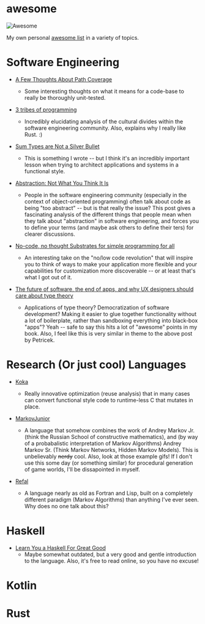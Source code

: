 # awesome

![Awesome](https://awesome.re/badge.svg)

My own personal [awesome list](https://github.com/sindresorhus/awesome/blob/main/awesome.md) in a variety of topics.

# Software Engineering

  * [A Few Thoughts About Path Coverage](https://blog.regehr.org/archives/386)
    * Some interesting thoughts on what it means for a code-base to really be thoroughly unit-tested.
    
  * [3 tribes of programming](https://josephg.com/blog/3-tribes/)
    * Incredibly elucidating analysis of the cultural divides within the software engineering community. Also, explains why I really like Rust. :)
    
  * [Sum Types are Not a Silver Bullet](https://sintrastes.github.io/blog/posts/2021-07-19-sum_types_are_not_a_silver_bullet.html)
    * This is something I wrote -- but I think it's an incredibly important lesson when trying to architect applications and systems in a functional style.

  * [Abstraction: Not What You Think It Is](https://www.pathsensitive.com/2022/03/abstraction-not-what-you-think-it-is.html)
    * People in the software engineering community (especially in the context of object-oriented programming) often talk about code as being "too abstract" -- but is that really the issue? This post gives a fascinating analysis of the different things that people mean when they talk about "abstraction" in software engineering, and forces you to define your terms (and maybe ask others to define their ters) for clearer discussions. 
    
  * [No-code, no thought Substrates for simple programming for all](http://tomasp.net/blog/2022/no-code-substrates/)
    * An interesting take on the "no/low code revolution" that will inspire you to think of ways to make your application more flexible and your capabilities for customization more discoverable -- or at least that's what I got out of it.
    
  * [The future of software, the end of apps, and why UX designers should care about type theory](https://pchiusano.github.io/2013-05-22/future-of-software.html)
    * Applications of type theory? Democratization of software development? Making it easier to glue together functionality without a lot of boilerplate, rather than sandboxing everything into black-box "apps"? Yeah -- safe to say this hits a lot of "awesome" points in my book. Also, I feel like this is very similar in theme to the above post by Petricek.
    
# Research (Or just cool) Languages

  * [Koka](https://koka-lang.github.io/koka/doc/index.html)
    * Really innovative optimization (reuse analysis) that in many cases can convert functional style code to runtime-less C that mutates in place.

  * [MarkovJunior](https://github.com/mxgmn/MarkovJunior)
    * A language that somehow combines the work of Andrey Markov Jr. (think the Russian School of constructive mathematics), and (by way of a probabalistic interpretation of Markov Algorithms) Andrey Markov Sr. (Think Markov Networks, Hidden Markov Models). This is unbelievably <s>nerdy</s> cool. Also, look at those example gifs! If I don't use this some day (or something similar) for procedural generation of game worlds, I'll be dissapointed in myself.

  * [Refal](https://en.wikipedia.org/wiki/Refal)
    * A language nearly as old as Fortran and Lisp, built on a completely different paradigm (Markov Algorithms) than anything I've ever seen. Why does no one talk about this? 

# Haskell

  * [Learn You a Haskell For Great Good](http://learnyouahaskell.com/)
    * Maybe somewhat outdated, but a very good and gentle introduction to the language. Also, it's free to read online, so you have no excuse!

# Kotlin

# Rust
